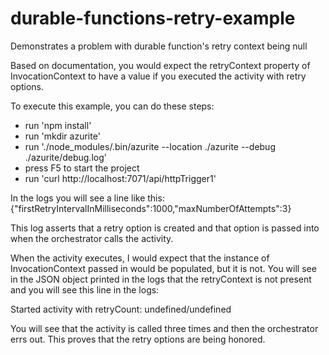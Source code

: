 # durable-functions-retry-example
Demonstrates a problem with durable function's retry context being null

Based on documentation, you would expect the retryContext property of InvocationContext to have a value if you executed the activity with retry options.

To execute this example, you can do these steps:

- run 'npm install'
- run 'mkdir azurite'
- run './node_modules/.bin/azurite --location ./azurite --debug ./azurite/debug.log'
- press F5 to start the project
- run 'curl http://localhost:7071/api/httpTrigger1'


In the logs you will see a line like this:
{"firstRetryIntervalInMilliseconds":1000,"maxNumberOfAttempts":3}

This log asserts that a retry option is created and that option is passed into when the orchestrator calls the activity.

When the activity executes, I would expect that the instance of InvocationContext passed in would be populated, but it is not. You will see in the JSON object printed in the logs that the retryContext is not present and you will see this line in the logs:

Started activity with retryCount: undefined/undefined

You will see that the activity is called three times and then the orchestrator errs out. This proves that the retry options are being honored.